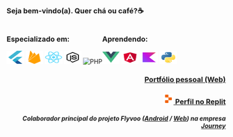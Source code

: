 <h3> Seja bem-vindo(a). Quer chá ou café?☕</h3>

<div >
  <img align="left" src="https://github-readme-stats.vercel.app/api/top-langs/?username=oculosdanilo&layout=compact&theme=midnight-purple" width="355px"  alt=""/>

  <div style="display: flex; flex-direction: row;">
    <div align="top">
      <h3>Especializado em:</h3>
      <div>
        <img alt="Flutter" height="30" width="40" src="https://raw.githubusercontent.com/devicons/devicon/master/icons/flutter/flutter-original.svg" />
        <img alt="Firebase" height="30" width="40" src="https://raw.githubusercontent.com/devicons/devicon/master/icons/firebase/firebase-plain.svg">
        <img alt="React" height="30" width="40" src="https://raw.githubusercontent.com/devicons/devicon/master/icons/react/react-original.svg" />
        <img alt="Node.js" height="30" width="40" src="https://raw.githubusercontent.com/vorillaz/devicons/master/!SVG/nodejs_small.svg" />
       <img alt="PHP" height="30" width="40" src="https://cdn.jsdelivr.net/gh/devicons/devicon/icons/php/php-original.svg" />
      </div>
    </div>

<div>
  <h3>Aprendendo:</h3>
  <img alt="Vue" height="30" width="40" src="https://github.com/devicons/devicon/raw/master/icons/vuejs/vuejs-original.svg" />
  <img alt="Angular" height="30" width="40" src="https://raw.githubusercontent.com/devicons/devicon/master/icons/angular/angular-original.svg" />
  <img alt="Kotlin" height="30" width="40" src="https://github.com/devicons/devicon/raw/master/icons/kotlin/kotlin-original.svg" />
  <img alt="Python" height="30" width="40" src="https://github.com/devicons/devicon/raw/master/icons/python/python-original.svg" />
</div>
  </div>
</div>

<div align="right">
  <h3><a href="https://etec199-danilolima.xp3.biz/" target="_blank">Portfólio pessoal (Web)</a></h3>
  <h3><a href="https://replit.com/@oculosdanilo" target="_blank"><img alt="Replit" src="./replit.png" width="25">&nbsp;Perfil no Replit</a></h3>
  <h5>Colaborador principal do projeto Flyvoo (<a href="https://github.com/journey-etecct/flyvoo-app">Android</a> / <a href="https://github.com/journey-etecct/flyvoo-web">Web</a>) na empresa <a href="https://github.com/journey-etecct">Journey</a></h5>
</div>



<!--
**oculosdanilo/oculosdanilo** is a ✨ _special_ ✨ repository because its `README.md` (this file) appears on your GitHub profile.

Here are some ideas to get you started:

- 🔭 I’m currently working on ...
- 🌱 I’m currently learning ...
- 👯 I’m looking to collaborate on ...
- 🤔 I’m looking for help with ...
- 💬 Ask me about ...
- 📫 How to reach me: ...
- 😄 Pronouns: ...
- ⚡ Fun fact: ...
-->
